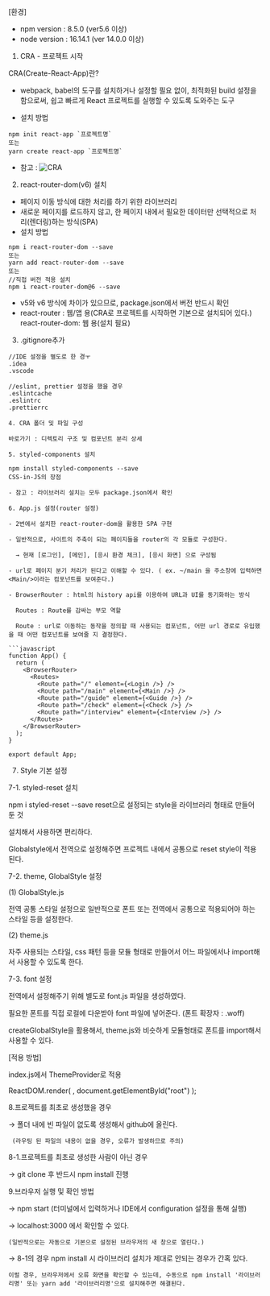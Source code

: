 [환경]

- npm version : 8.5.0 (ver5.6 이상)
- node version : 16.14.1 (ver 14.0.0 이상)

1. CRA - 프로젝트 시작

CRA(Create-React-App)란?

- webpack, babel의 도구를 설치하거나 설정할 필요 없이, 최적화된 build 설정을 함으로써, 쉽고 빠르게 React 프로젝트를 실행할 수 있도록 도와주는 도구

- 설치 방법

```
npm init react-app `프로젝트명`
또는
yarn create react-app `프로젝트명`
```

- 참고 : ![CRA](https://create-react-app.dev/docs/getting-started/#npm)

2. react-router-dom(v6) 설치

- 페이지 이동 방식에 대한 처리를 하기 위한 라이브러리
- 새로운 페이지를 로드하지 않고, 한 페이지 내에서 필요한 데이터만 선택적으로 처리(렌더링)하는 방식(SPA)
- 설치 방법

```
npm i react-router-dom --save
또는
yarn add react-router-dom --save
또는
//직접 버전 적용 설치
npm i react-router-dom@6 --save
```

- v5와 v6 방식에 차이가 있으므로, package.json에서 버전 반드시 확인
- react-router : 웹/앱 용(CRA로 프로젝트를 시작하면 기본으로 설치되어 있다.)
  react-router-dom: 웹 용(설치 필요)

3. .gitignore추가

````
//IDE 설정을 별도로 한 경ㅜ
.idea
.vscode

//eslint, prettier 설정을 했을 경우
.eslintcache
.eslintrc
.prettierrc

4. CRA 폴더 및 파일 구성

바로가기 : 디렉토리 구조 및 컴포넌트 분리 상세

5. styled-components 설치

npm install styled-components --save
CSS-in-JS의 장점

- 참고 : 라이브러리 설치는 모두 package.json에서 확인

6. App.js 설정(router 설정)

- 2번에서 설치한 react-router-dom을 활용한 SPA 구현

- 일반적으로, 사이트의 주축이 되는 페이지들을 router의 각 모듈로 구성한다.

  → 현재 [로그인], [메인], [응시 환경 체크], [응시 화면] 으로 구성됨

- url로 페이지 분기 처리가 된다고 이해할 수 있다. ( ex. ~/main 을 주소창에 입력하면 <Main/>이라는 컴포넌트를 보여준다.)

- BrowserRouter : html의 history api를 이용하여 URL과 UI를 동기화하는 방식

  Routes : Route를 감싸는 부모 역할

  Route : url로 이동하는 동작을 정의할 때 사용되는 컴포넌트, 어떤 url 경로로 유입했을 때 어떤 컴포넌트를 보여줄 지 결정한다.

```javascript
function App() {
  return (
    <BrowserRouter>
      <Routes>
        <Route path="/" element={<Login />} />
        <Route path="/main" element={<Main />} />
        <Route path="/guide" element={<Guide />} />
        <Route path="/check" element={<Check />} />
        <Route path="/interview" element={<Interview />} />
      </Routes>
    </BrowserRouter>
  );
}

export default App;
````

7. Style 기본 설정

7-1. styled-reset 설치

npm i styled-reset --save
reset으로 설정되는 style을 라이브러리 형태로 만들어 둔 것

설치해서 사용하면 편리하다.

Globalstyle에서 전역으로 설정해주면 프로젝트 내에서 공통으로 reset style이 적용된다.

7-2. theme, GlobalStyle 설정

(1) GlobalStyle.js

전역 공통 스타일 설정으로 일반적으로 폰트 또는 전역에서 공통으로 적용되어야 하는 스타일 등을 설정한다.

(2) theme.js

자주 사용되는 스타일, css 패턴 등을 모듈 형태로 만들어서 어느 파일에서나 import해서 사용할 수 있도록 한다.

7-3. font 설정

전역에서 설정해주기 위해 별도로 font.js 파일을 생성하였다.

필요한 폰트를 직접 로컬에 다운받아 font 파일에 넣어준다. (폰트 확장자 : .woff)

createGlobalStyle을 활용해서, theme.js와 비슷하게 모듈형태로 폰트를 import해서 사용할 수 있다.

[적용 방법]

index.js에서 ThemeProvider로 적용

ReactDOM.render(
<ThemeProvider theme={theme}>
<GlobalFonts/>
<GlobalStyle/>
<App/>
</ThemeProvider>,
document.getElementById("root")
);

8.프로젝트를 최초로 생성했을 경우

→ 폴더 내에 빈 파일이 없도록 생성해서 github에 올린다.

     (라우팅 된 파일의 내용이 없을 경우, 오류가 발생하므로 주의)

8-1.프로젝트를 최초로 생성한 사람이 아닌 경우

→ git clone 후 반드시 npm install 진행

9.브라우저 실행 및 확인 방법

→ npm start (터미널에서 입력하거나 IDE에서 configuration 설정을 통해 실행)

→ localhost:3000 에서 확인할 수 있다.

    (일반적으로는 자동으로 기본으로 설정된 브라우저의 새 창으로 열린다.)

→ 8-1의 경우 npm install 시 라이브러리 설치가 제대로 안되는 경우가 간혹 있다.

    이럴 경우, 브라우저에서 오류 화면을 확인할 수 있는데, 수동으로 npm install '라이브러리명' 또는 yarn add '라이브러리명'으로 설치해주면 해결된다.
